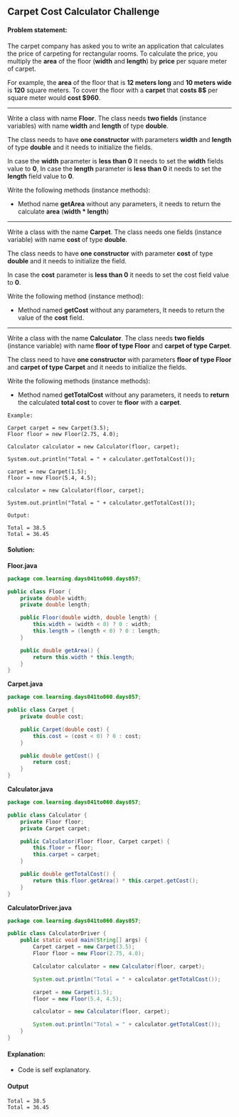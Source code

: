 Carpet Cost Calculator Challenge
--

#### Problem statement:

The carpet company has asked you to write an application that calculates the price of carpeting for rectangular rooms. To calculate the price, you multiply the **area** of the floor (**width** and **length**) by **price** per square meter of carpet.

For example, the **area** of the floor that is **12 meters long** and **10 meters wide** is **120** square meters. To cover the floor with a **carpet** that **costs 8$** per square meter would **cost $960**.

---

Write a class with name **Floor**. The class needs **two fields** (instance variables) with name **width** and **length** of type **double**.

The class needs to have **one constructor** with parameters **width** and **length** of type **double** and it needs to initialize the fields.

In case the **width** parameter is **less than 0** It needs to set the **width** fields value to **0**, In case the **length** parameter is **less than 0** it needs to set the **length** field value to **0**.

Write the following methods (instance methods):
- Method name **getArea** without any parameters, it needs to return the calculate **area** (**width * length**) 

---

Write a class with the name **Carpet**. The class needs one fields (instance variable) with name **cost** of type **double**.

The class needs to have **one constructor** with parameter **cost** of type **double** and it needs to initialize the field.

In case the **cost** parameter is **less than 0** it needs to set the cost field value to **0**.

Write the following method (instance method):
- Method named **getCost** without any parameters, It needs to return the value of the **cost** field.

---

Write a class with the name **Calculator**. The class needs **two fields** (instance variable) with name **floor of type Floor** and **carpet of type Carpet**.

The class need to have **one constructor** with parameters **floor of type Floor** and **carpet of type Carpet** and it needs to initialize the fields.

Write the following methods (instance methods):
- Method named **getTotalCost** without any parameters, it needs to **return** the calculated **total cost** to cover te **floor** with a **carpet**.


```
Example:

Carpet carpet = new Carpet(3.5);
Floor floor = new Floor(2.75, 4.0);

Calculator calculator = new Calculator(floor, carpet);

System.out.println("Total = " + calculator.getTotalCost());

carpet = new Carpet(1.5);
floor = new Floor(5.4, 4.5);

calculator = new Calculator(floor, carpet);

System.out.println("Total = " + calculator.getTotalCost());

Output:

Total = 38.5
Total = 36.45
```

#### Solution:
**Floor.java**
```java
package com.learning.days041to060.days057;

public class Floor {
    private double width;
    private double length;

    public Floor(double width, double length) {
        this.width = (width < 0) ? 0 : width;
        this.length = (length < 0) ? 0 : length;
    }

    public double getArea() {
        return this.width * this.length;
    }
}
```

**Carpet.java**
```java
package com.learning.days041to060.days057;

public class Carpet {
    private double cost;

    public Carpet(double cost) {
        this.cost = (cost < 0) ? 0 : cost;
    }

    public double getCost() {
        return cost;
    }
}
```

**Calculator.java**
```java
package com.learning.days041to060.days057;

public class Calculator {
    private Floor floor;
    private Carpet carpet;

    public Calculator(Floor floor, Carpet carpet) {
        this.floor = floor;
        this.carpet = carpet;
    }

    public double getTotalCost() {
        return this.floor.getArea() * this.carpet.getCost();
    }
}
```

**CalculatorDriver.java**
```java
package com.learning.days041to060.days057;

public class CalculatorDriver {
    public static void main(String[] args) {
        Carpet carpet = new Carpet(3.5);
        Floor floor = new Floor(2.75, 4.0);

        Calculator calculator = new Calculator(floor, carpet);

        System.out.println("Total = " + calculator.getTotalCost());

        carpet = new Carpet(1.5);
        floor = new Floor(5.4, 4.5);

        calculator = new Calculator(floor, carpet);

        System.out.println("Total = " + calculator.getTotalCost());
    }
}
```

#### Explanation:

- Code is self explanatory.
 
#### Output
 ```
Total = 38.5
Total = 36.45
```